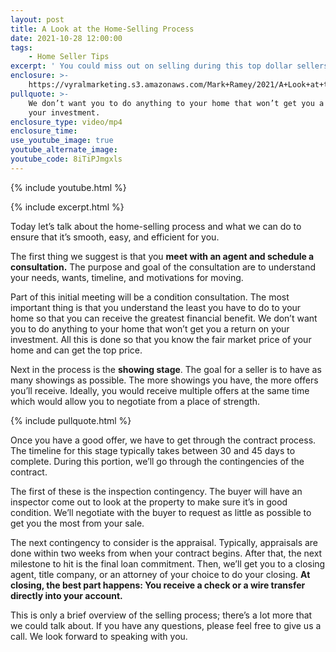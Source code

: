 ```yaml
---
layout: post
title: A Look at the Home-Selling Process
date: 2021-10-28 12:00:00
tags:
    - Home Seller Tips
excerpt: ' You could miss out on selling during this top dollar sellers market.'
enclosure: >-
    https://vyralmarketing.s3.amazonaws.com/Mark+Ramey/2021/A+Look+at+the+Home-Selling+Process+(1).mp4
pullquote: >-
    We don’t want you to do anything to your home that won’t get you a return on
    your investment.
enclosure_type: video/mp4
enclosure_time:
use_youtube_image: true
youtube_alternate_image:
youtube_code: 8iTiPJmgxls
---
```

{% include youtube.html %}

{% include excerpt.html %}

Today let’s talk about the home-selling process and what we can do to ensure that it’s smooth, easy, and efficient for you.

The first thing we suggest is that you **meet with an agent and schedule a consultation.** The purpose and goal of the consultation are to understand your needs, wants, timeline, and motivations for moving.

Part of this initial meeting will be a condition consultation. The most important thing is that you understand the least you have to do to your home so that you can receive the greatest financial benefit. We don’t want you to do anything to your home that won’t get you a return on your investment. All this is done so that you know the fair market price of your home and can get the top price.

Next in the process is the **showing stage**. The goal for a seller is to have as many showings as possible. The more showings you have, the more offers you’ll receive. Ideally, you would receive multiple offers at the same time which would allow you to negotiate from a place of strength.

{% include pullquote.html %}

Once you have a good offer, we have to get through the contract process. The timeline for this stage typically takes between 30 and 45 days to complete. During this portion, we’ll go through the contingencies of the contract.

The first of these is the inspection contingency. The buyer will have an inspector come out to look at the property to make sure it’s in good condition. We’ll negotiate with the buyer to request as little as possible to get you the most from your sale.

The next contingency to consider is the appraisal. Typically, appraisals are done within two weeks from when your contract begins. After that, the next milestone to hit is the final loan commitment. Then, we’ll get you to a closing agent, title company, or an attorney of your choice to do your closing. **At closing, the best part happens: You receive a check or a wire transfer directly into your account.**

This is only a brief overview of the selling process; there’s a lot more that we could talk about. If you have any questions, please feel free to give us a call. We look forward to speaking with you.
